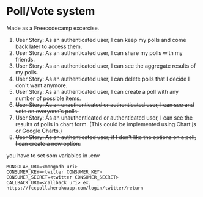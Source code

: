 # Poll/Vote system
Made as a Freecodecamp excercise.

1. User Story: As an authenticated user, I can keep my polls and come back later to access them.
2. User Story: As an authenticated user, I can share my polls with my friends.
3. User Story: As an authenticated user, I can see the aggregate results of my polls.
4. User Story: As an authenticated user, I can delete polls that I decide I don't want anymore.
5. User Story: As an authenticated user, I can create a poll with any number of possible items.
6. ~~User Story: As an unauthenticated or authenticated user, I can see and vote on everyone's polls.~~
7. User Story: As an unauthenticated or authenticated user, I can see the results of polls in chart form. (This could be implemented using Chart.js or Google Charts.)
8. ~~User Story: As an authenticated user, if I don't like the options on a poll, I can create a new option.~~


you have to set som variables in .env
```
MONGOLAB_URI=<mongodb uri>
CONSUMER_KEY=<twitter CONSUMER_KEY>
CONSUMER_SECRET=<twitter CONSUMER_SECRET>
CALLBACK_URI=<callback uri> ex. https://fccpoll.herokuapp.com/login/twitter/return
```